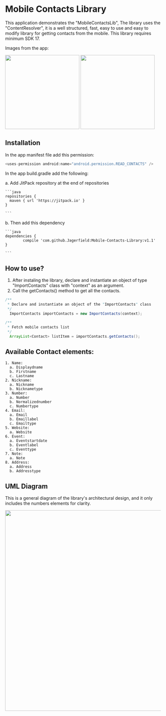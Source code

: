 # Mobile Contacts Library

This application demonstrates the "MobileContactsLib", The library uses the "ContentResolver", it is a well structured, fast, easy to use and easy to modify library for getting contacts from the mobile. This library requires minimum SDK 17.

Images from the app:

<img src="https://github.com/Jagerfield/Mobile-Contacts-Library/blob/master/Snapshots/Screenshot_ContactList.png" width="240">

<img src="https://github.com/Jagerfield/Mobile-Contacts-Library/blob/master/Snapshots/Screenshot_ContactDetails.png" width="240">

## Installation

In the app manifest file add this permission: 

  ```java
  <uses-permission android:name="android.permission.READ_CONTACTS" />
 
  ``` 
In the app build.gradle add the following:

  a. Add JitPack repository at the end of repositories 

    ```java
    repositories {
      maven { url 'https://jitpack.io' }
    }

    ```
  b. Then add this dependency
 
    ```java
    dependencies {
	        compile 'com.github.Jagerfield:Mobile-Contacts-Library:v1.1'
	}
  
    ```

## How to use?

1. After instaling the library, declare and instantiate an object of type "ImportContacts" class with "context" as an argument.
2. Call the getContacts() method to get all the contacts.

  ```java
  /**
   * Declare and instantiate an object of the "ImportContacts" class
   */
    ImportContacts importContacts = new ImportContacts(context);

  /**
   * Fetch mobile contacts list
   */
    ArrayList<Contact> listItem = importContacts.getContacts();
  ```

## Available Contact elements:

  ```
  1. Name: 
    a. Displaydname
    b. Firstname
    c. Lastname
  2. Nickname: 
    a. Nickname
    b. Nicknametype
  3. Number: 
    a. Number
    b. Normalizednumber
    c. Numbertype
  4. Email: 
    a. Email
    b. Emaillabel
    c. Emailtype
  5. Website:
    a. Website
  6. Event:
    a. Eventstartdate
    b. Eventlabel
    c. Eventtype
  7. Note:
    a. Note
  8. Address:
    a. Address
    b. Addresstype
  
  ```

## UML Diagram

This is a general diagram of the library's architectural design, and it only includes the numbers elements for clarity. 

<img src="https://github.com/Jagerfield/Mobile-Contacts-Library/blob/master/Snapshots/ContactLib_UML.PNG" width="650">

